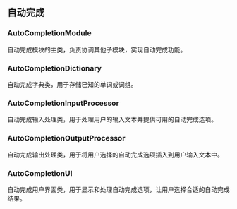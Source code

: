 ## 自动完成

### AutoCompletionModule

自动完成模块的主类，负责协调其他子模块，实现自动完成功能。

### AutoCompletionDictionary

自动完成字典类，用于存储已知的单词或词组。

### AutoCompletionInputProcessor

自动完成输入处理类，用于处理用户的输入文本并提供可用的自动完成选项。

### AutoCompletionOutputProcessor

自动完成输出处理类，用于将用户选择的自动完成选项插入到用户输入文本中。

### AutoCompletionUI

自动完成用户界面类，用于显示和处理自动完成选项，让用户选择合适的自动完成结果。


